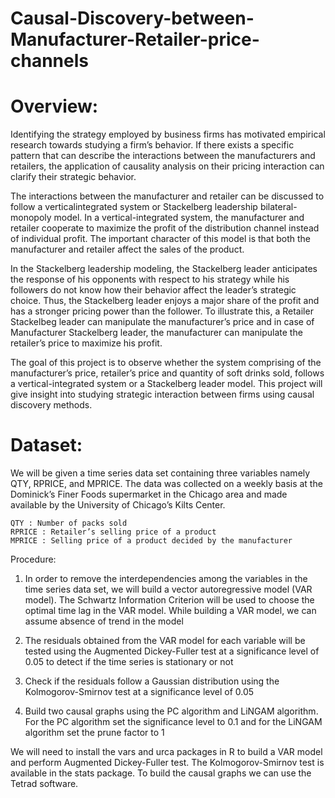 # Causal-Discovery-between-Manufacturer-Retailer-price-channels

# Overview:
Identifying the strategy employed by business firms has motivated empirical research towards studying a firm’s behavior. If there exists a specific pattern that can describe the interactions between the manufacturers and retailers, the application of causality analysis on their pricing interaction can clarify their strategic behavior. 

The interactions between the manufacturer and retailer can be discussed to follow a verticalintegrated system or Stackelberg leadership bilateral-monopoly model. In a vertical-integrated system, the manufacturer and retailer cooperate to maximize the profit of the distribution channel instead of individual profit. The important character of this model is that both the manufacturer and retailer affect the sales of the product.

In the Stackelberg leadership modeling, the Stackelberg leader anticipates the response of his opponents with respect to his strategy while his followers do not know how their behavior affect the leader’s strategic choice. Thus, the Stackelberg leader enjoys a major share of the profit and has a stronger pricing power than the follower. To illustrate this, a Retailer Stackelbeg leader can manipulate the manufacturer’s price and in case of Manufacturer Stackelberg leader, the manufacturer can manipulate the retailer’s price to maximize his profit. 

The goal of this project is to observe whether the system comprising of the manufacturer’s price, retailer’s price and quantity of soft drinks sold, follows a vertical-integrated system or a Stackelberg leader model. This project will give insight into studying strategic interaction between firms using causal discovery methods.

# Dataset:
We will be given a time series data set containing three variables namely QTY, RPRICE, and MPRICE. The data was collected on a weekly basis at the Dominick’s Finer Foods supermarket in the Chicago area and made available by the University of Chicago’s Kilts Center.

    QTY : Number of packs sold
    RPRICE : Retailer’s selling price of a product
    MPRICE : Selling price of a product decided by the manufacturer
    

Procedure:
1. In order to remove the interdependencies among the variables in the time series data set, we will build a vector autoregressive model (VAR model). The Schwartz Information Criterion will be used to choose the optimal time lag in the VAR model. While building a VAR model, we can assume absence of trend in the model

2. The residuals obtained from the VAR model for each variable will be tested using the Augmented Dickey-Fuller test at a significance level of 0.05 to detect if the time series is stationary or not

3. Check if the residuals follow a Gaussian distribution using the Kolmogorov-Smirnov test at a significance level of 0.05

4. Build two causal graphs using the PC algorithm and LiNGAM algorithm. For the PC algorithm set the significance level to 0.1 and for the LiNGAM algorithm set the prune factor to 1


We will need to install the vars and urca packages in R to build a VAR model and perform Augmented Dickey-Fuller test. The Kolmogorov-Smirnov test is available in the stats package. To build the causal graphs we can use the Tetrad software. 
